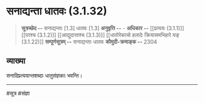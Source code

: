 # सनाद्यन्ता धातवः (3.1.32)
> **सूत्रच्छेद --** सनाद्यन्ताः [1.3] धातवः [1.3]
> **अनुवृत्ति --** -
> **अधिकार --** [[प्रत्ययः (3.1.1)]] [[परश्च (3.1.2)]] [[आद्युदात्ताश्च (3.1.3)]] [[धातोरेकाचो हलादेः क्रियासमभिहारे यङ् (3.1.22)]]
> **सम्पूर्णसूत्रम् --** सनाद्यन्ताः धातवः
> **कौमुदी-क्रमाङ्क --** 2304

## व्याख्या

सनादिप्रत्ययान्तशब्दाः धातुसंज्ञकाः भवन्ति।

---
#सूत्र #संज्ञा 